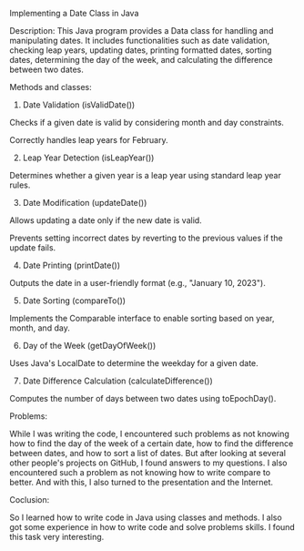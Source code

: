 Implementing a Date Class in Java

Description: This Java program provides a Data class for handling and manipulating dates. It includes functionalities such as date validation, checking leap years, updating dates, printing formatted dates, sorting dates, determining the day of the week, and calculating the difference between two dates.

Methods and classes:

1. Date Validation (isValidDate())
   
Checks if a given date is valid by considering month and day constraints.

Correctly handles leap years for February.

2. Leap Year Detection (isLeapYear())

Determines whether a given year is a leap year using standard leap year rules.

3. Date Modification (updateDate())

Allows updating a date only if the new date is valid.

Prevents setting incorrect dates by reverting to the previous values if the update fails.

4. Date Printing (printDate())

Outputs the date in a user-friendly format (e.g., "January 10, 2023").

5. Date Sorting (compareTo())

Implements the Comparable interface to enable sorting based on year, month, and day.

6. Day of the Week (getDayOfWeek())

Uses Java's LocalDate to determine the weekday for a given date.

7. Date Difference Calculation (calculateDifference())

Computes the number of days between two dates using toEpochDay().

Problems:

While I was writing the code, I encountered such problems as not knowing how to find the day of the week of a certain date, how to find the difference between dates, and how to sort a list of dates. But after looking at several other people's projects on GitHub, I found answers to my questions. I also encountered such a problem as not knowing how to write compare to better. And with this, I also turned to the presentation and the Internet.

Coclusion:

So I learned how to write code in Java using classes and methods. I also got some experience in how to write code and solve problems skills. I found this task very interesting.
